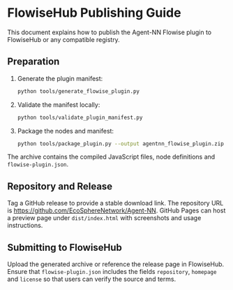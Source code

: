# FlowiseHub Publishing Guide

This document explains how to publish the Agent-NN Flowise plugin to FlowiseHub or any compatible registry.

## Preparation

1. Generate the plugin manifest:
   ```bash
   python tools/generate_flowise_plugin.py
   ```
2. Validate the manifest locally:
   ```bash
   python tools/validate_plugin_manifest.py
   ```
3. Package the nodes and manifest:
   ```bash
   python tools/package_plugin.py --output agentnn_flowise_plugin.zip
   ```

The archive contains the compiled JavaScript files, node definitions and `flowise-plugin.json`.

## Repository and Release

Tag a GitHub release to provide a stable download link. The repository URL is
https://github.com/EcoSphereNetwork/Agent-NN. GitHub Pages can host a preview page under `dist/index.html` with screenshots and usage instructions.

## Submitting to FlowiseHub

Upload the generated archive or reference the release page in FlowiseHub. Ensure that `flowise-plugin.json` includes the fields `repository`, `homepage` and `license` so that users can verify the source and terms.

